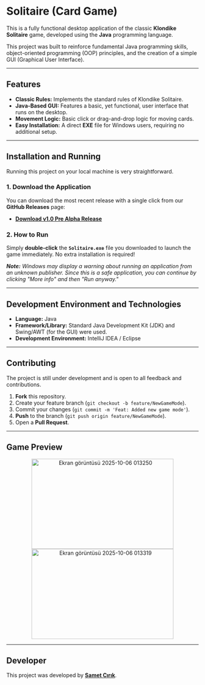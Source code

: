 #  Solitaire (Card Game)

This is a fully functional desktop application of the classic **Klondike Solitaire** game, developed using the **Java** programming language.

This project was built to reinforce fundamental Java programming skills, object-oriented programming (OOP) principles, and the creation of a simple GUI (Graphical User Interface).

---

##  Features

* **Classic Rules:** Implements the standard rules of Klondike Solitaire.
* **Java-Based GUI:** Features a basic, yet functional, user interface that runs on the desktop.
* **Movement Logic:** Basic click or drag-and-drop logic for moving cards.
* **Easy Installation:** A direct **EXE** file for Windows users, requiring no additional setup.

---

##  Installation and Running

Running this project on your local machine is very straightforward.

### 1. Download the Application

You can download the most recent release with a single click from our **GitHub Releases** page:
- [**Download v1.0 Pre Alpha Release**](https://github.com/SametCirik/Solitaire/releases/tag/v1.0)

### 2. How to Run

Simply **double-click** the **`Solitaire.exe`** file you downloaded to launch the game immediately. No extra installation is required!

***Note:*** *Windows may display a warning about running an application from an unknown publisher. Since this is a safe application, you can continue by clicking "More info" and then "Run anyway."*

---

##  Development Environment and Technologies

* **Language:** Java
* **Framework/Library:** Standard Java Development Kit (JDK) and Swing/AWT (for the GUI) were used.
* **Development Environment:** IntelliJ IDEA / Eclipse

---

##  Contributing

The project is still under development and is open to all feedback and contributions.

1.  **Fork** this repository.
2.  Create your feature branch (`git checkout -b feature/NewGameMode`).
3.  Commit your changes (`git commit -m 'Feat: Added new game mode'`).
4.  **Push** to the branch (`git push origin feature/NewGameMode`).
5.  Open a **Pull Request**.

---

## Game Preview

<p align="center">
  <img width="372" height="236" alt="Ekran görüntüsü 2025-10-06 013250" src="https://github.com/user-attachments/assets/284b623d-f721-4bd7-b1f6-eb23d83fce10" />
  <img width="372" height="236" alt="Ekran görüntüsü 2025-10-06 013319" src="https://github.com/user-attachments/assets/b5cd7455-03a5-48f1-9dc2-07a36ff77fca" />
</p>

---

##  Developer

This project was developed by **[Samet Cırık](https://github.com/SametCirik)**.
